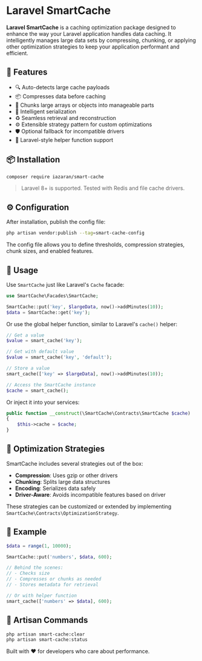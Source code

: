 # Laravel SmartCache

**Laravel SmartCache** is a caching optimization package designed to enhance the way your Laravel application handles data caching. It intelligently manages large data sets by compressing, chunking, or applying other optimization strategies to keep your application performant and efficient.

## 🚀 Features

- 🔍 Auto-detects large cache payloads
- 📦 Compresses data before caching
- 🧩 Chunks large arrays or objects into manageable parts
- 🧠 Intelligent serialization
- ♻️ Seamless retrieval and reconstruction
- ⚙️ Extensible strategy pattern for custom optimizations
- 🛡️ Optional fallback for incompatible drivers
- 🔄 Laravel-style helper function support

## 📦 Installation

```bash
composer require iazaran/smart-cache
```

> Laravel 8+ is supported. Tested with Redis and file cache drivers.

## ⚙️ Configuration

After installation, publish the config file:

```bash
php artisan vendor:publish --tag=smart-cache-config
```

The config file allows you to define thresholds, compression strategies, chunk sizes, and enabled features.

## 🧪 Usage

Use `SmartCache` just like Laravel's `Cache` facade:

```php
use SmartCache\Facades\SmartCache;

SmartCache::put('key', $largeData, now()->addMinutes(10));
$data = SmartCache::get('key');
```

Or use the global helper function, similar to Laravel's `cache()` helper:

```php
// Get a value
$value = smart_cache('key');

// Get with default value
$value = smart_cache('key', 'default');

// Store a value
smart_cache(['key' => $largeData], now()->addMinutes(10));

// Access the SmartCache instance
$cache = smart_cache();
```

Or inject it into your services:

```php
public function __construct(\SmartCache\Contracts\SmartCache $cache)
{
    $this->cache = $cache;
}
```

## 🔧 Optimization Strategies

SmartCache includes several strategies out of the box:

- **Compression**: Uses gzip or other drivers
- **Chunking**: Splits large data structures
- **Encoding**: Serializes data safely
- **Driver-Aware**: Avoids incompatible features based on driver

These strategies can be customized or extended by implementing `SmartCache\Contracts\OptimizationStrategy`.

## 📂 Example

```php
$data = range(1, 10000);

SmartCache::put('numbers', $data, 600);

// Behind the scenes:
// - Checks size
// - Compresses or chunks as needed
// - Stores metadata for retrieval

// Or with helper function
smart_cache(['numbers' => $data], 600);
```

## 🧰 Artisan Commands

```bash
php artisan smart-cache:clear
php artisan smart-cache:status
```

Built with ❤️ for developers who care about performance.
